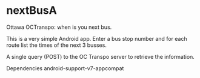 nextBusA
========

Ottawa OCTranspo: when is you next bus.

This is a very simple Android app. Enter a bus stop number and
for each route list the times of the next 3 busses.

A single query (POST) to the OC Transpo server to retrieve the information.

Dependencies
android-support-v7-appcompat
